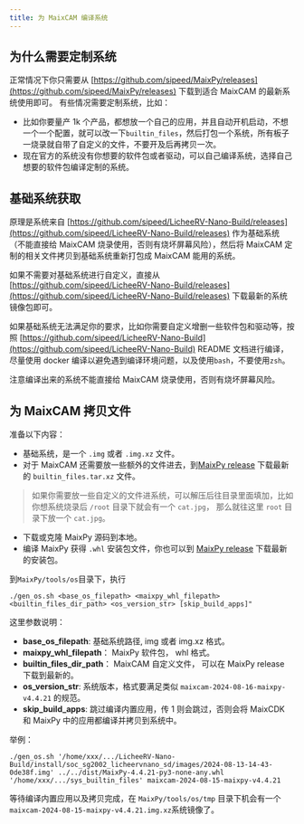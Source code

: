 ```yaml
---
title: 为 MaixCAM 编译系统
---
```


## 为什么需要定制系统

正常情况下你只需要从 [https://github.com/sipeed/MaixPy/releases](https://github.com/sipeed/MaixPy/releases) 下载到适合 MaixCAM 的最新系统使用即可。
有些情况需要定制系统，比如：
* 比如你要量产 1k 个产品，都想放一个自己的应用，并且自动开机启动，不想一个一个配置，就可以改一下`builtin_files`，然后打包一个系统，所有板子一烧录就自带了自定义的文件，不要开及后再拷贝一次。
* 现在官方的系统没有你想要的软件包或者驱动，可以自己编译系统，选择自己想要的软件包编译定制的系统。

## 基础系统获取

原理是系统来自 [https://github.com/sipeed/LicheeRV-Nano-Build/releases](https://github.com/sipeed/LicheeRV-Nano-Build/releases) 作为基础系统（不能直接给 MaixCAM 烧录使用，否则有烧坏屏幕风险），然后将 MaixCAM 定制的相关文件拷贝到基础系统重新打包成 MaixCAM 能用的系统。

如果不需要对基础系统进行自定义，直接从 [https://github.com/sipeed/LicheeRV-Nano-Build/releases](https://github.com/sipeed/LicheeRV-Nano-Build/releases) 下载最新的系统镜像包即可。

如果基础系统无法满足你的要求，比如你需要自定义增删一些软件包和驱动等，按照 [https://github.com/sipeed/LicheeRV-Nano-Build](https://github.com/sipeed/LicheeRV-Nano-Build) README 文档进行编译， 尽量使用 docker 编译以避免遇到编译环境问题，以及使用`bash`，不要使用`zsh`。

注意编译出来的系统不能直接给 MaixCAM 烧录使用，否则有烧坏屏幕风险。


## 为 MaixCAM 拷贝文件

准备以下内容：
* 基础系统，是一个 `.img` 或者 `.img.xz` 文件。
* 对于 MaixCAM 还需要放一些额外的文件进去，到[MaixPy release](https://github.com/sipeed/MaixPy/releases) 下载最新的 `builtin_files.tar.xz` 文件。
> 如果你需要放一些自定义的文件进系统，可以解压后往目录里面填加，比如你想系统烧录后 `/root` 目录下就会有一个 `cat.jpg`， 那么就往这里 `root` 目录下放一个 `cat.jpg`。
* 下载或克隆 MaixPy 源码到本地。
* 编译 MaixPy 获得 `.whl` 安装包文件，你也可以到 [MaixPy release](https://github.com/sipeed/MaixPy/releases) 下载最新的安装包。

到`MaixPy/tools/os`目录下，执行
```shell
./gen_os.sh <base_os_filepath> <maixpy_whl_filepath> <builtin_files_dir_path> <os_version_str> [skip_build_apps]"
```
这里参数说明：
* **base_os_filepath**: 基础系统路径, img 或者 img.xz 格式。
* **maixpy_whl_filepath**： MaixPy 软件包， whl 格式。
* **builtin_files_dir_path**： MaixCAM 自定义文件， 可以在 MaixPy release 下载到最新的。
* **os_version_str**: 系统版本，格式要满足类似 `maixcam-2024-08-16-maixpy-v4.4.21` 的规范。
* **skip_build_apps**: 跳过编译内置应用，传 1 则会跳过，否则会将 MaixCDK 和 MaixPy 中的应用都编译并拷贝到系统中。

举例：
```shell
./gen_os.sh '/home/xxx/.../LicheeRV-Nano-Build/install/soc_sg2002_licheervnano_sd/images/2024-08-13-14-43-0de38f.img' ../../dist/MaixPy-4.4.21-py3-none-any.whl '/home/xxx/.../sys_builtin_files' maixcam-2024-08-15-maixpy-v4.4.21
```

等待编译内置应用以及拷贝完成，在 `MaixPy/tools/os/tmp` 目录下机会有一个`maixcam-2024-08-15-maixpy-v4.4.21.img.xz`系统镜像了。

